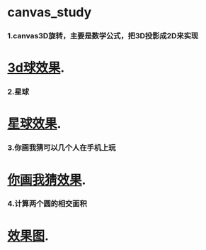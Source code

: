 # canvas_study

### 1.canvas3D旋转，主要是数学公式，把3D投影成2D来实现
# [3d球效果](https://xiaozhouge.github.io/canvas_study/).

### 2.星球
# [星球效果](https://xiaozhouge.github.io/canvas_study/star.html).

### 3.你画我猜可以几个人在手机上玩
# [你画我猜效果](http://47.104.20.197:3002/mob.html).

### 4.计算两个圆的相交面积

# [效果图](https://github.com/xiaozhouge/canvas_study/blob/master/WeChat%20Image_20180828135139.png?raw=true).
